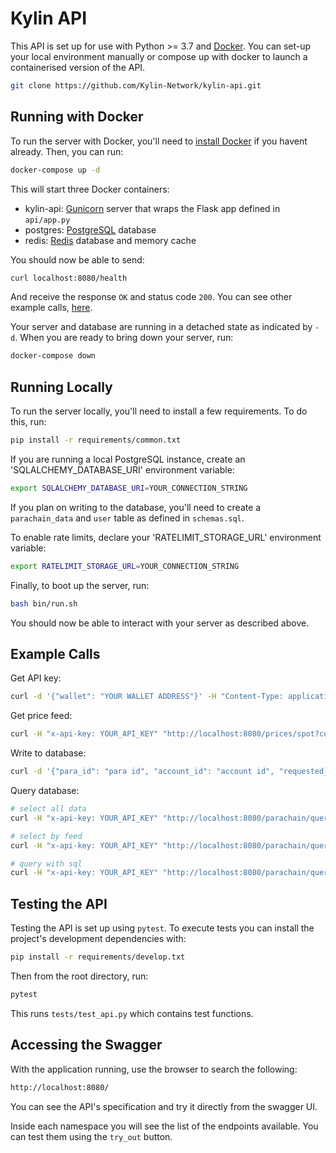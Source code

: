# Kylin API

This API is set up for use with Python >= 3.7 and [Docker](https://www.docker.com/). You can set-up your local environment manually or compose up with docker to launch a containerised version of the API.
```bash
git clone https://github.com/Kylin-Network/kylin-api.git
```

## Running with Docker

To run the server with Docker, you'll need to [install Docker](https://www.docker.com/products/docker-desktop) if you havent already. Then, you can run:
```bash
docker-compose up -d
```

This will start three Docker containers:
- kylin-api: [Gunicorn](https://gunicorn.org/) server that wraps the Flask app defined in `api/app.py`
- postgres: [PostgreSQL](https://www.postgresql.org/) database
- redis: [Redis](https://redis.io/topics/introduction) database and memory cache

You should now be able to send:

```bash
curl localhost:8080/health
```

And receive the response `OK` and status code `200`. You can see other example calls, [here](#example-calls). 

Your server and database are running in a detached state as indicated by `-d`. When you are ready to bring down your server, run:

```bash
docker-compose down
```

## Running Locally

To run the server locally, you'll need to install a few requirements. To do this, run:

```bash
pip install -r requirements/common.txt
``` 

If you are running a local PostgreSQL instance, create an 'SQLALCHEMY_DATABASE_URI' environment variable:
```bash
export SQLALCHEMY_DATABASE_URI=YOUR_CONNECTION_STRING
```
If you plan on writing to the database, you'll need to create a `parachain_data` and `user` table as defined in `schemas.sql`.

To enable rate limits, declare your 'RATELIMIT_STORAGE_URL' environment variable:
```bash
export RATELIMIT_STORAGE_URL=YOUR_CONNECTION_STRING
```

Finally, to boot up the server, run:

```bash
bash bin/run.sh
``` 

You should now be able to interact with your server as described above.

## Example Calls
Get API key:
```bash
curl -d '{"wallet": "YOUR WALLET ADDRESS"}' -H "Content-Type: application/json" "http://localhost:8080/auth/register"
```
Get price feed:
```bash
curl -H "x-api-key: YOUR_API_KEY" "http://localhost:8080/prices/spot?currency_pairs=btc_usd"
```
Write to database:
```bash
curl -d '{"para_id": "para id", "account_id": "account id", "requested_block_number": "1", "processed_block_number": "1", "requested_timestamp": "1632770041.806915", "processed_timestamp": "1632770041.806915", "payload": "This is json serializable data", "feed_name": "demo_feed", "url": "url"}' -H "x-api-key: YOUR_API_KEY" -H "Content-Type: application/json" "http://localhost:8080/parachain/submit"
```
Query database:
```bash
# select all data
curl -H "x-api-key: YOUR_API_KEY" "http://localhost:8080/parachain/query/all"

# select by feed
curl -H "x-api-key: YOUR_API_KEY" "http://localhost:8080/parachain/query?feed=demo_feed"

# query with sql
curl -H "x-api-key: YOUR_API_KEY" "http://localhost:8080/parachain/query/sql?query=SELECT%20*%20FROM%20parachain_data"
```

## Testing the API

Testing the API is set up using `pytest`. To execute tests you can install the project's development dependencies with:

```bash
pip install -r requirements/develop.txt
```
Then from the root directory, run:
```bash
pytest
```
This runs `tests/test_api.py` which contains test functions.

## Accessing the Swagger 
With the application running, use the browser to search the following:
```bash
http://localhost:8080/
```

You can see the API's specification and try it directly from the swagger UI.  

Inside each namespace you will see the list of the endpoints available. You can test them using the `try_out` button.
